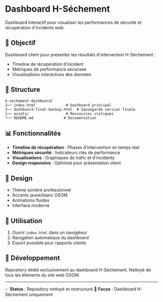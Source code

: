 # Dashboard H-Séchement

Dashboard interactif pour visualiser les performances de sécurité et récupération d'incidents web.

## 🎯 Objectif

Dashboard client pour présenter les résultats d'intervention H-Séchement :
- Timeline de récupération d'incident
- Métriques de performance sécurisée
- Visualisations interactives des données

## 🚀 Structure

```
h-sechement-dashboard/
├── index.html              # Dashboard principal
├── dashboard-final-backup.html  # Sauvegarde version finale
├── assets/                 # Ressources statiques
└── README.md              # Documentation
```

## 📊 Fonctionnalités

- **Timeline de récupération** : Phases d'intervention en temps réel
- **Métriques sécurité** : Indicateurs clés de performance
- **Visualisations** : Graphiques de trafic et d'incidents
- **Design responsive** : Optimisé pour présentation client

## 🎨 Design

- Thème sombre professionnel
- Accents jaune/blanc OSOM
- Animations fluides
- Interface moderne

## 🚀 Utilisation

1. Ouvrir `index.html` dans un navigateur
2. Navigation automatique du dashboard
3. Export possible pour rapports clients

## 🔧 Développement

Repository dédié exclusivement au dashboard H-Séchement.
Nettoyé de tous les éléments du site web OSOM.

---

✅ **Status** : Repository nettoyé et restructuré
🎯 **Focus** : Dashboard H-Séchement uniquement